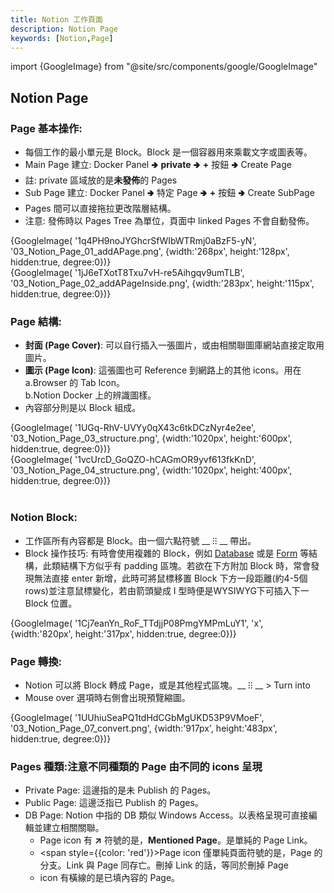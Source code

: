 ```yaml
---
title: Notion 工作頁面
description: Notion Page
keywords: [Notion,Page]
---
```

import {GoogleImage} from "@site/src/components/google/GoogleImage"

## Notion Page <span id="notion_page_type"> </span>  

### Page 基本操作: 
* 每個工作的最小單元是 Block。Block 是一個容器用來乘載文字或圖表等。
* Main Page 建立: Docker Panel 🢂 __private__ 🢂 __+__ 按鈕 🢂 Create Page
* 註: private 區域放的是<b>未發佈</b>的 Pages
* Sub Page 建立: Docker Panel 🢂 特定 Page 🢂 __+__ 按鈕 🢂 Create SubPage
* Pages 間可以直接拖拉更改階層結構。 
* 注意: 發佈時以 Pages Tree 為單位，頁面中 linked Pages 不會自動發佈。  

<div>
 {GoogleImage( '1q4PH9noJYGhcrSfWIbWTRmj0aBzF5-yN',  '03_Notion_Page_01_addAPage.png', {width:'268px', height:'128px', hidden:true, degree:0})}
</div>
<div>
 {GoogleImage( '1jJ6eTXotT8Txu7vH-re5Aihgqv9umTLB',  '03_Notion_Page_02_addAPageInside.png', {width:'283px', height:'115px', hidden:true, degree:0})}
</div>

### Page 結構:
* __封面 \(Page Cover\)__: 可以自行插入一張圖片，或由相關聯圖庫網站直接定取用圖片。   
* __圖示 \(Page Icon\)__: 這張圖也可 Reference 到網路上的其他 icons。用在 <br/>
    a.Browser 的 Tab Icon。<br/>
    b.Notion Docker 上的辨識圖樣。  
* 內容部分則是以 Block 組成。    

<div>
 {GoogleImage( '1UGq-RhV-UVYy0qX43c6tkDCzNyr4e2ee',  '03_Notion_Page_03_structure.png', {width:'1020px', height:'600px', hidden:true, degree:0})}
</div>
<div>
 {GoogleImage( '1vcUrcD_GoQZO-hCAGmOR9yvf613fkKnD',  '03_Notion_Page_04_structure.png', {width:'1020px', height:'400px', hidden:true, degree:0})}
</div><br/>

### Notion Block: 
* 工作區所有內容都是 Block。由一個六點符號 __ ⁝⁝ __ 帶出。
* Block 操作技巧: 有時會使用複雜的 Block，例如 [Database](Notion_Database) 或是 [Form](Notion_Form) 等結構，此類結構下方似乎有 padding 區塊。若欲在下方附加 Block 時，常會發現無法直接 enter 新增，此時可將鼠標移置 Block 下方一段距離\(約4-5個rows)並注意鼠標變化，若由箭頭變成 I 型時便是WYSIWYG下可插入下一 Block 位置。

<span>
 {GoogleImage( '1Cj7eanYn_RoF_TTdjjP08PmgYMPmLuY1',  'x', {width:'820px', height:'317px', hidden:true, degree:0})}
</span><br/>


### Page 轉換: 
* Notion 可以將 Block 轉成 Page，或是其他程式區塊。__ ⁝⁝ __ > Turn into 
* Mouse over 選項時右側會出現預覽縮圖。

<span>
 {GoogleImage( '1UUhiuSeaPQ1tdHdCGbMgUKD53P9VMoeF',  '03_Notion_Page_07_convert.png', {width:'917px', height:'483px', hidden:true, degree:0})}
</span><br/>

### Pages 種類:注意不同種類的 Page 由不同的 icons 呈現    
* Private Page: 這邊指的是未 Publish 的 Pages。    
* Public Page: 這邊泛指已 Publish 的 Pages。     
* DB Page: Notion 中指的 DB 類似 Windows Access。以表格呈現可直接編輯並建立相關關聯。   
    * Page icon 有 __↗__ 符號的是，__Mentioned Page__。是單純的 Page Link。  
    * <span style={{color: 'red'}}>Page icon 僅單純頁面符號的是，Page 的分支。Link 與 Page 同存亡</span>。刪掉 Link 的話，等同於刪掉 Page  
    * icon 有橫線的是已填內容的 Page。